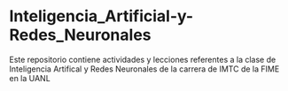 # Inteligencia_Artificial-y-Redes_Neuronales
Este repositorio contiene actividades y lecciones referentes a la clase de Inteligencia Artifical y Redes Neuronales de la carrera de IMTC de la FIME en la UANL

